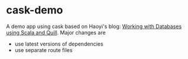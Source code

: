 # cask-demo

A demo app using cask based on Haoyi's blog: [Working with Databases using Scala and Quill](http://www.lihaoyi.com/post/WorkingwithDatabasesusingScalaandQuill.html). Major changes are

- use latest versions of dependencies
- use separate route files

